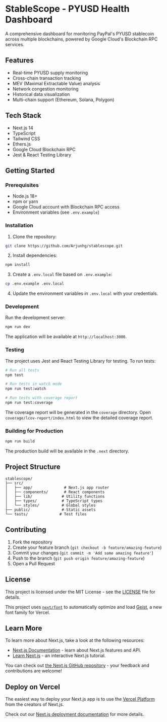 # StableScope - PYUSD Health Dashboard

A comprehensive dashboard for monitoring PayPal's PYUSD stablecoin across multiple blockchains, powered by Google Cloud's Blockchain RPC services.

## Features

- Real-time PYUSD supply monitoring
- Cross-chain transaction tracking
- MEV (Maximal Extractable Value) analysis
- Network congestion monitoring
- Historical data visualization
- Multi-chain support (Ethereum, Solana, Polygon)

## Tech Stack

- Next.js 14
- TypeScript
- Tailwind CSS
- Ethers.js
- Google Cloud Blockchain RPC
- Jest & React Testing Library

## Getting Started

### Prerequisites

- Node.js 18+
- npm or yarn
- Google Cloud account with Blockchain RPC access
- Environment variables (see `.env.example`)

### Installation

1. Clone the repository:
```bash
git clone https://github.com/Arjunhg/stablescope.git
```

2. Install dependencies:
```bash
npm install
```

3. Create a `.env.local` file based on `.env.example`:
```bash
cp .env.example .env.local
```

4. Update the environment variables in `.env.local` with your credentials.

### Development

Run the development server:
```bash
npm run dev
```

The application will be available at `http://localhost:3000`.

### Testing

The project uses Jest and React Testing Library for testing. To run tests:

```bash
# Run all tests
npm test

# Run tests in watch mode
npm run test:watch

# Run tests with coverage report
npm run test:coverage
```

The coverage report will be generated in the `coverage` directory. Open `coverage/lcov-report/index.html` to view the detailed coverage report.

### Building for Production

```bash
npm run build
```

The production build will be available in the `.next` directory.

## Project Structure

```
stablescope/
├── src/
│   ├── app/              # Next.js app router
│   ├── components/       # React components
│   ├── lib/             # Utility functions
│   ├── types/           # TypeScript types
│   └── styles/          # Global styles
├── public/              # Static assets
└── tests/              # Test files
```

## Contributing

1. Fork the repository
2. Create your feature branch (`git checkout -b feature/amazing-feature`)
3. Commit your changes (`git commit -m 'Add some amazing feature'`)
4. Push to the branch (`git push origin feature/amazing-feature`)
5. Open a Pull Request

## License

This project is licensed under the MIT License - see the [LICENSE](LICENSE) file for details.

This project uses [`next/font`](https://nextjs.org/docs/app/building-your-application/optimizing/fonts) to automatically optimize and load [Geist](https://vercel.com/font), a new font family for Vercel.

## Learn More

To learn more about Next.js, take a look at the following resources:

- [Next.js Documentation](https://nextjs.org/docs) - learn about Next.js features and API.
- [Learn Next.js](https://nextjs.org/learn) - an interactive Next.js tutorial.

You can check out [the Next.js GitHub repository](https://github.com/vercel/next.js) - your feedback and contributions are welcome!

## Deploy on Vercel

The easiest way to deploy your Next.js app is to use the [Vercel Platform](https://vercel.com/new?utm_medium=default-template&filter=next.js&utm_source=create-next-app&utm_campaign=create-next-app-readme) from the creators of Next.js.

Check out our [Next.js deployment documentation](https://nextjs.org/docs/app/building-your-application/deploying) for more details.
